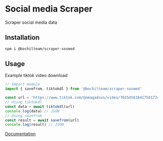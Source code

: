 # Social media Scraper
Scraper social media data

## Installation
```sh
npm i @bochilteam/scraper-sosmed
```

## Usage 
Example tiktok video download
```ts
// Import module
import { savefrom, tiktokdl } from '@bochilteam/scraper-sosmed'

const url = 'https://www.tiktok.com/@omagadsus/video/7025456384175017243?is_from_webapp=1&sender_device=pc&web_id6982004129280116226'
// Using tiktokdl
const data = await tiktokdl(url)
console.log(data) // JSON
// Using savefrom
const result = await savefrom(url)
console.log(result) // JSON
```
[Documentation](https://bochilteam.github.io/scraper/modules/_bochilteam_scraper_sosmed.html)